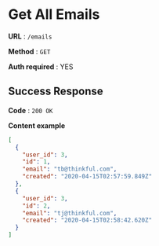 # Get All Emails

**URL** : `/emails`

**Method** : `GET`

**Auth required** : YES

## Success Response

**Code** : `200 OK`

**Content example**

```json
[
  {
    "user_id": 3,
    "id": 1,
    "email": "tb@thinkful.com",
    "created": "2020-04-15T02:57:59.849Z"
  },
  {
    "user_id": 3,
    "id": 2,
    "email": "tj@thinkful.com",
    "created": "2020-04-15T02:58:42.620Z"
  }
]
```
